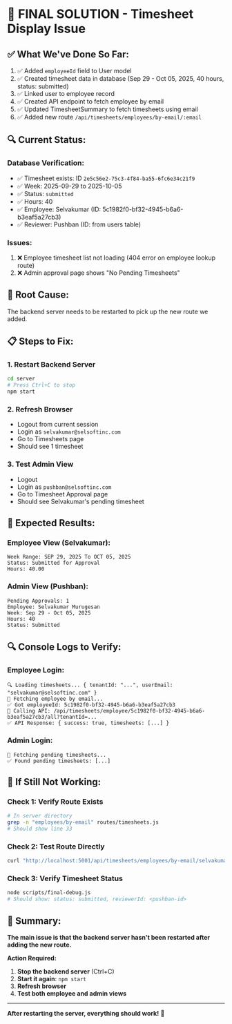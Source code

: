 # 🎯 FINAL SOLUTION - Timesheet Display Issue

## ✅ What We've Done So Far:

1. ✅ Added `employeeId` field to User model
2. ✅ Created timesheet data in database (Sep 29 - Oct 05, 2025, 40 hours, status: submitted)
3. ✅ Linked user to employee record
4. ✅ Created API endpoint to fetch employee by email
5. ✅ Updated TimesheetSummary to fetch timesheets using email
6. ✅ Added new route `/api/timesheets/employees/by-email/:email`

## 🔍 Current Status:

### Database Verification:
- ✅ Timesheet exists: ID `2e5c56e2-75c3-4f84-ba55-6fc6e34c21f9`
- ✅ Week: 2025-09-29 to 2025-10-05
- ✅ Status: `submitted`
- ✅ Hours: 40
- ✅ Employee: Selvakumar (ID: 5c1982f0-bf32-4945-b6a6-b3eaf5a27cb3)
- ✅ Reviewer: Pushban (ID: from users table)

### Issues:
1. ❌ Employee timesheet list not loading (404 error on employee lookup route)
2. ❌ Admin approval page shows "No Pending Timesheets"

## 🔧 Root Cause:

The backend server needs to be restarted to pick up the new route we added.

## 📋 Steps to Fix:

### 1. Restart Backend Server
```bash
cd server
# Press Ctrl+C to stop
npm start
```

### 2. Refresh Browser
- Logout from current session
- Login as `selvakumar@selsoftinc.com`
- Go to Timesheets page
- Should see 1 timesheet

### 3. Test Admin View
- Logout
- Login as `pushban@selsoftinc.com`
- Go to Timesheet Approval page
- Should see Selvakumar's pending timesheet

## 🎯 Expected Results:

### Employee View (Selvakumar):
```
Week Range: SEP 29, 2025 To OCT 05, 2025
Status: Submitted for Approval
Hours: 40.00
```

### Admin View (Pushban):
```
Pending Approvals: 1
Employee: Selvakumar Murugesan
Week: Sep 29 - Oct 05, 2025
Hours: 40
Status: Submitted
```

## 🔍 Console Logs to Verify:

### Employee Login:
```
🔍 Loading timesheets... { tenantId: "...", userEmail: "selvakumar@selsoftinc.com" }
📡 Fetching employee by email...
✅ Got employeeId: 5c1982f0-bf32-4945-b6a6-b3eaf5a27cb3
📡 Calling API: /api/timesheets/employee/5c1982f0-bf32-4945-b6a6-b3eaf5a27cb3/all?tenantId=...
✅ API Response: { success: true, timesheets: [...] }
```

### Admin Login:
```
📡 Fetching pending timesheets...
✅ Found pending timesheets: [...]
```

## 🚨 If Still Not Working:

### Check 1: Verify Route Exists
```bash
# In server directory
grep -n "employees/by-email" routes/timesheets.js
# Should show line 33
```

### Check 2: Test Route Directly
```bash
curl "http://localhost:5001/api/timesheets/employees/by-email/selvakumar@selsoftinc.com?tenantId=5eda5596-b1d9-4963-953d-7af9d0511ce8"
```

### Check 3: Verify Timesheet Status
```bash
node scripts/final-debug.js
# Should show: status: submitted, reviewerId: <pushban-id>
```

## 📝 Summary:

**The main issue is that the backend server hasn't been restarted after adding the new route.**

**Action Required:**
1. **Stop the backend server** (Ctrl+C)
2. **Start it again**: `npm start`
3. **Refresh browser**
4. **Test both employee and admin views**

---

**After restarting the server, everything should work!** 🎉
